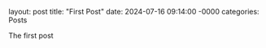 layout: post
title: "First Post"
date: 2024-07-16 09:14:00 -0000
categories: Posts


The first post
